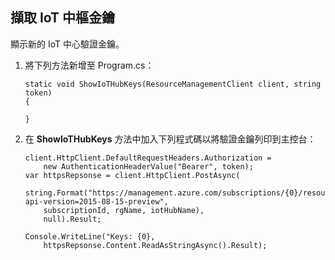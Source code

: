 ## 擷取 IoT 中樞金鑰

顯示新的 IoT 中心驗證金鑰。

1. 將下列方法新增至 Program.cs：

    ```
    static void ShowIoTHubKeys(ResourceManagementClient client, string token)
    {

    }
    ```

2. 在 **ShowIoTHubKeys** 方法中加入下列程式碼以將驗證金鑰列印到主控台：

    ```
    client.HttpClient.DefaultRequestHeaders.Authorization = 
        new AuthenticationHeaderValue("Bearer", token);
    var httpsRepsonse = client.HttpClient.PostAsync(
        string.Format("https://management.azure.com/subscriptions/{0}/resourcegroups/{1}/providers/Microsoft.devices/IotHubs/{2}/listKeys?api-version=2015-08-15-preview", 
        subscriptionId, rgName, iotHubName),
        null).Result;

    Console.WriteLine("Keys: {0}, 
        httpsRepsonse.Content.ReadAsStringAsync().Result);
    ```




